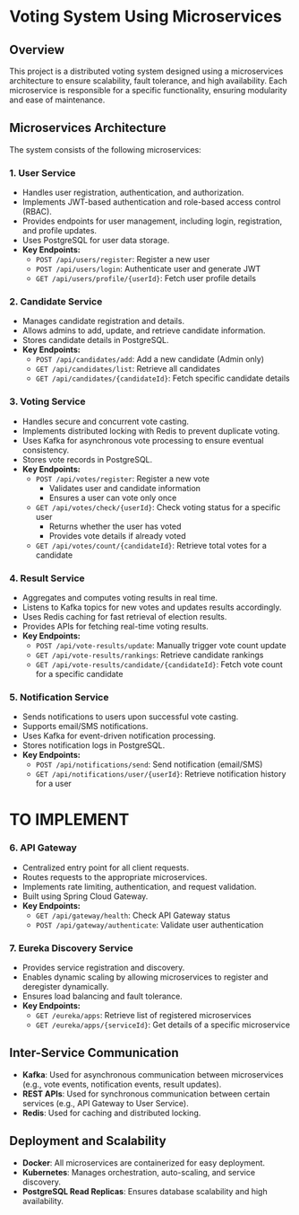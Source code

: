 # Voting System Using Microservices

## Overview
This project is a distributed voting system designed using a microservices architecture to ensure scalability, fault tolerance, and high availability. Each microservice is responsible for a specific functionality, ensuring modularity and ease of maintenance.

## Microservices Architecture
The system consists of the following microservices:

### 1. **User Service**
- Handles user registration, authentication, and authorization.
- Implements JWT-based authentication and role-based access control (RBAC).
- Provides endpoints for user management, including login, registration, and profile updates.
- Uses PostgreSQL for user data storage.
- **Key Endpoints:**
  - `POST /api/users/register`: Register a new user
  - `POST /api/users/login`: Authenticate user and generate JWT
  - `GET /api/users/profile/{userId}`: Fetch user profile details

### 2. **Candidate Service**
- Manages candidate registration and details.
- Allows admins to add, update, and retrieve candidate information.
- Stores candidate details in PostgreSQL.
- **Key Endpoints:**
  - `POST /api/candidates/add`: Add a new candidate (Admin only)
  - `GET /api/candidates/list`: Retrieve all candidates
  - `GET /api/candidates/{candidateId}`: Fetch specific candidate details

### 3. **Voting Service**
- Handles secure and concurrent vote casting.
- Implements distributed locking with Redis to prevent duplicate voting.
- Uses Kafka for asynchronous vote processing to ensure eventual consistency.
- Stores vote records in PostgreSQL.
- **Key Endpoints:**
  - `POST /api/votes/register`: Register a new vote
    - Validates user and candidate information
    - Ensures a user can vote only once
  - `GET /api/votes/check/{userId}`: Check voting status for a specific user
    - Returns whether the user has voted
    - Provides vote details if already voted
  - `GET /api/votes/count/{candidateId}`: Retrieve total votes for a candidate

### 4. **Result Service**
- Aggregates and computes voting results in real time.
- Listens to Kafka topics for new votes and updates results accordingly.
- Uses Redis caching for fast retrieval of election results.
- Provides APIs for fetching real-time voting results.
- **Key Endpoints:**
  - `POST /api/vote-results/update`: Manually trigger vote count update
  - `GET /api/vote-results/rankings`: Retrieve candidate rankings
  - `GET /api/vote-results/candidate/{candidateId}`: Fetch vote count for a specific candidate

### 5. **Notification Service**
- Sends notifications to users upon successful vote casting.
- Supports email/SMS notifications.
- Uses Kafka for event-driven notification processing.
- Stores notification logs in PostgreSQL.
- **Key Endpoints:**
  - `POST /api/notifications/send`: Send notification (email/SMS)
  - `GET /api/notifications/user/{userId}`: Retrieve notification history for a user

# TO IMPLEMENT

### 6. **API Gateway**
- Centralized entry point for all client requests.
- Routes requests to the appropriate microservices.
- Implements rate limiting, authentication, and request validation.
- Built using Spring Cloud Gateway.
- **Key Endpoints:**
  - `GET /api/gateway/health`: Check API Gateway status
  - `POST /api/gateway/authenticate`: Validate user authentication

### 7. **Eureka Discovery Service**
- Provides service registration and discovery.
- Enables dynamic scaling by allowing microservices to register and deregister dynamically.
- Ensures load balancing and fault tolerance.
- **Key Endpoints:**
  - `GET /eureka/apps`: Retrieve list of registered microservices
  - `GET /eureka/apps/{serviceId}`: Get details of a specific microservice

## Inter-Service Communication
- **Kafka**: Used for asynchronous communication between microservices (e.g., vote events, notification events, result updates).
- **REST APIs**: Used for synchronous communication between certain services (e.g., API Gateway to User Service).
- **Redis**: Used for caching and distributed locking.

## Deployment and Scalability
- **Docker**: All microservices are containerized for easy deployment.
- **Kubernetes**: Manages orchestration, auto-scaling, and service discovery.
- **PostgreSQL Read Replicas**: Ensures database scalability and high availability.

